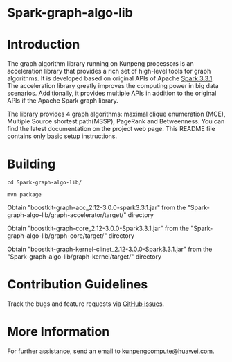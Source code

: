 # Spark-graph-algo-lib



Introduction
============

The graph algorithm library running on Kunpeng processors is an acceleration library that provides a rich set of high-level tools for graph algorithms. It is developed based on original APIs of Apache [Spark 3.3.1](https://github.com/apache/spark/tree/v3.3.1). The acceleration library greatly improves the computing power in big data scenarios. Additionally, it provides multiple APIs in addition to the original APIs if the Apache Spark graph library.

The library provides 4 graph algorithms: maximal clique enumeration (MCE), Multiple Source shortest path(MSSP), PageRank and Betweenness. You can find the latest documentation on the project web page. This README file contains only basic setup instructions.





Building
========

    cd Spark-graph-algo-lib/
 
    mvn package

 Obtain "boostkit-graph-acc_2.12-3.0.0-spark3.3.1.jar" from the "Spark-graph-algo-lib/graph-accelerator/target/" directory

 Obtain "boostkit-graph-core_2.12-3.0.0-Spark3.3.1.jar" from the "Spark-graph-algo-lib/graph-core/target/" directory
 
 Obtain "boostkit-graph-kernel-clinet_2.12-3.0.0-Spark3.3.1.jar" from the "Spark-graph-algo-lib/graph-kernel/target/" directory
 


Contribution Guidelines
========

Track the bugs and feature requests via [GitHub issues](https://github.com/kunpengcompute/Spark-graph-algo-lib/issues).

More Information
========

For further assistance, send an email to kunpengcompute@huawei.com.
